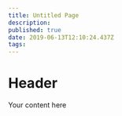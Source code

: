```yaml
---
title: Untitled Page
description: 
published: true
date: 2019-06-13T12:10:24.437Z
tags: 
---
```


# Header

Your content here